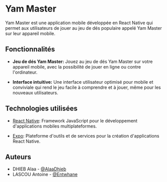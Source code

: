 # Yam Master

Yam Master est une application mobile développée en React Native qui permet aux utilisateurs de jouer au jeu de dés populaire appelé Yam Master sur leur appareil mobile.

## Fonctionnalités

- **Jeu de dés Yam Master:** Jouez au jeu de dés Yam Master sur votre appareil mobile, avec la possibilité de jouer en ligne ou contre l'ordinateur.
  
- **Interface intuitive:** Une interface utilisateur optimisé pour mobile et conviviale qui rend le jeu facile à comprendre et à jouer, même pour les nouveaux utilisateurs.
  

## Technologies utilisées

- [React Native](https://reactnative.dev/): Framework JavaScript pour le développement d'applications mobiles multiplateformes.
  
- [Expo](https://expo.io/): Plateforme d'outils et de services pour la création d'applications React Native.

## Auteurs

- DHIEB Alaa - [@AlaaDhieb](https://github.com/AlaaDhieb)
- LASCOU Antoine - [@Entwhane](https://github.com/Entwhane)
